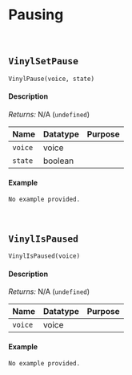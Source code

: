 # Pausing

&nbsp;

## `VinylSetPause`

`VinylPause(voice, state)`

<!-- tabs:start -->

#### **Description**

*Returns:* N/A (`undefined`)

|Name   |Datatype|Purpose                     |
|-------|--------|----------------------------|
|`voice`|voice   |                            |
|`state`|boolean |                            |

#### **Example**

```gml
No example provided.
```

<!-- tabs:end -->

&nbsp;

## `VinylIsPaused`

`VinylIsPaused(voice)`

<!-- tabs:start -->

#### **Description**

*Returns:* N/A (`undefined`)

|Name   |Datatype|Purpose                     |
|-------|--------|----------------------------|
|`voice`|voice   |                            |

#### **Example**

```gml
No example provided.
```

<!-- tabs:end -->
